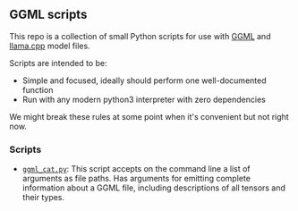 ## GGML scripts

This repo is a collection of small Python scripts for use with [GGML](github.com/ggerganov/ggml) and [llama.cpp](github.com/ggerganov/llama.cpp) model files.

Scripts are intended to be:
  * Simple and focused, ideally should perform one well-documented function
  * Run with any modern python3 interpreter with zero dependencies

We might break these rules at some point when it's convenient but not right now.

### Scripts

- [`ggml_cat.py`](./ggml_cat.py): This script accepts on the command line a list of arguments as file paths. Has arguments for emitting complete information about a GGML file, including descriptions of all tensors and their types.
